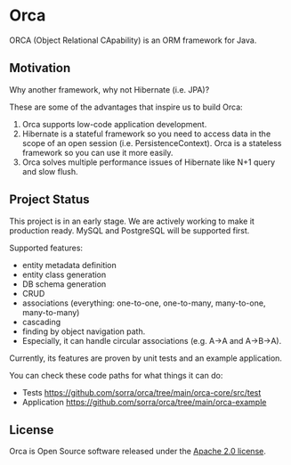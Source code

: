 # Orca
ORCA (Object Relational CApability) is an ORM framework for Java.
## Motivation
Why another framework, why not Hibernate (i.e. JPA)?

These are some of the advantages that inspire us to build Orca:
1. Orca supports low-code application development.
2. Hibernate is a stateful framework so you need to access data in the scope of an open session (i.e. PersistenceContext). Orca is a stateless framework so you can use it more easily.
3. Orca solves multiple performance issues of Hibernate like N+1 query and slow flush.
## Project Status
This project is in an early stage.
We are actively working to make it production ready.
MySQL and PostgreSQL will be supported first.

Supported features:
- entity metadata definition
- entity class generation
- DB schema generation
- CRUD
- associations (everything: one-to-one, one-to-many, many-to-one, many-to-many)
- cascading
- finding by object navigation path. 
- Especially, it can handle circular associations (e.g. A->A and A->B->A).

Currently, its features are proven by unit tests and an example application.

You can check these code paths for what things it can do:
- Tests https://github.com/sorra/orca/tree/main/orca-core/src/test
- Application https://github.com/sorra/orca/tree/main/orca-example

## License
Orca is Open Source software released under the [Apache 2.0 license](https://www.apache.org/licenses/LICENSE-2.0.html).
